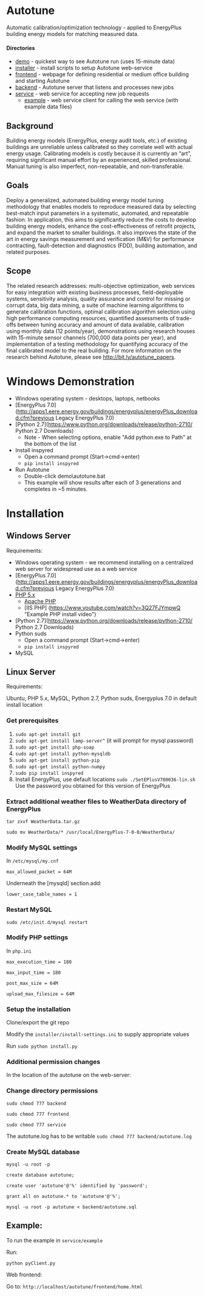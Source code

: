 # Autotune
Automatic calibration/optimization technology - applied to EnergyPlus building energy models for matching measured data.

#### Directories
* [demo](demo) - quickest way to see Autotune run (uses 15-minute data)
* [installer](installer) - install scripts to setup Autotune web-service
* [frontend](frontend) - webpage for defining residential or medium office building and starting Autotune
* [backend](backend) - Autotune server that listens and processes new jobs
* [service](service) - web service for accepting new job requests
  * [example](service\example) - web service client for calling the web service (with example data files)

## Background
Building energy models (EnergyPlus, energy audit tools, etc.) of existing buildings are unreliable unless calibrated so they correlate well with actual energy usage. Calibrating models is costly because it is currently an “art”, requiring significant manual effort by an experienced, skilled professional. Manual tuning is also imperfect, non-repeatable, and non-transferable.

## Goals
Deploy a generalized, automated building energy model tuning methodology that enables models to reproduce measured data by selecting best-match input parameters in a systematic, automated, and repeatable fashion. In application, this aims to significantly reduce the costs to develop building energy models, enhance the cost-effectiveness of retrofit projects, and expand the market to smaller buildings. It also improves the state of the art in energy savings measurement and verification (M&V) for performance contracting, fault-detection and diagnostics (FDD), building automation, and related purposes.

## Scope
The related research addresses: multi-objective optimization, web services for easy integration with existing business processes, field-deployable systems, sensitivity analysis, quality assurance and control for missing or corrupt data, big data mining, a suite of machine learning algorithms to generate calibration functions, optimal calibration algorithm selection using high performance computing resources, quantified assessments of trade-offs between tuning accuracy and amount of data available, calibration using monthly data (12 points/year), demonstrations using research houses with 15-minute sensor channels (700,000 data points per year), and implementation of a testing methodology for quantifying accuracy of the final calibrated model to the real building. For more information on the research behind Autotune, please see http://bit.ly/autotune_papers.

# Windows Demonstration

* Windows operating system - desktops, laptops, netbooks
* [EnergyPlus 7.0](http://apps1.eere.energy.gov/buildings/energyplus/energyPlus_download.cfm?previous Legacy EnergyPlus 7.0)
* [Python 2.7](https://www.python.org/downloads/release/python-2710/ Python 2.7 Downloads)
  * Note - When selecting options, enable "Add python.exe to Path" at the bottom of the list
* Install inspyred
  * Open a command prompt (Start->cmd->enter)
  * `pip install inspyred`
* Run Autotune
  * Double-click demo\autotune.bat
  * This example will show results after each of 3 generations and completes in ~5 minutes.

# Installation

## Windows Server
Requirements:

* Windows operating system - we recommend installing on a centralized web server for widespread use as a web service
* [EnergyPlus 7.0](http://apps1.eere.energy.gov/buildings/energyplus/energyPlus_download.cfm?previous Legacy EnergyPlus 7.0)
* [PHP 5.x](http://windows.php.net/download#php-5.6 "PHP Downloads")
  * [Apache PHP](https://www.youtube.com/watch?v=6Y6lOHov3Bk "Example PHP install video")
  * [IIS PHP] (https://www.youtube.com/watch?v=3Q27FJYmpwQ "Example PHP install video")
* [Python 2.7](https://www.python.org/downloads/release/python-2710/ Python 2.7 Downloads)
* Python suds
  * Open a command prompt (Start->cmd->enter)
  * `pip install inspyred`
* MySQL

## Linux Server
Requirements:

Ubuntu, PHP 5.x, MySQL, Python 2.7, Python suds, Energyplus 7.0 in default install location

### Get prerequisites

1. `sudo apt-get install git`
2. `sudo apt-get install lamp-server^` (it will prompt for mysql password)
3. `sudo apt-get install php-soap`
4. `sudo apt-get install python-mysqldb`
5. `sudo apt-get install python-pip`
6. `sudo apt-get install python-numpy`
7. `sudo pip install inspyred`
8. Install EnergyPlus, use default locations
	`sudo ./SetEPlusV700036-lin.sh`
	Use the password you obtained for this version of EnergyPlus

### Extract additional weather files to WeatherData directory of EnergyPlus
`tar zxvf WeatherData.tar.gz`

`sudo mv WeatherData/* /usr/local/EnergyPlus-7-0-0/WeatherData/`


### Modify MySQL settings
In `/etc/mysql/my.cnf`

`max_allowed_packet = 64M`

Underneath the [mysqld] section.add:

`lower_case_table_names = 1`

### Restart MySQL 
`sudo /etc/init.d/mysql restart`


### Modify PHP settings
In `php.ini`

`max_execution_time = 180`

`max_input_time = 180`

`post_max_size = 64M`

`upload_max_filesize = 64M`



### Setup the installation
Clone/export the git repo

Modify the `installer/install-settings.ini` to supply appropriate values 

Run `sudo python install.py`

### Additional permission changes
In the location of the autotune on the web-server:

### Change directory permissions
`sudo chmod 777 backend`

`sudo chmod 777 frontend`

`sudo chmod 777 service`


The autotune.log has to be writable
`sudo chmod 777 backend/autotune.log`

### Create MySQL database
 
`mysql -u root -p`

`create database autotune;`

`create user 'autotune'@'%' identified by 'password';`

`grant all on autotune.* to 'autotune'@'%';`

`mysql -u root -p autotune < backend/autotune.sql`

## Example:
To run the example in `service/example`

Run:

`python pyClient.py`

Web frontend:

Go to: `http://localhost/autotune/frontend/home.html`

